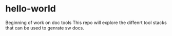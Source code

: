 # hello-world
Beginning of work on doc tools
This repo will explore the diffenrt tool stacks that can be used to genrate sw docs.
